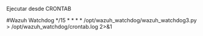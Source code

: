 Ejecutar desde CRONTAB


#Wazuh Watchdog
*/15 * * * * /opt/wazuh_watchdog/wazuh_watchdog3.py > /opt/wazuh_watchdog/crontab.log 2>&1
